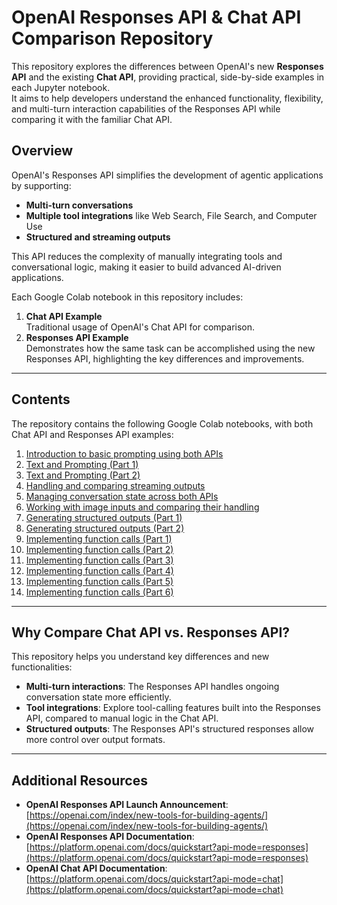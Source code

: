 # OpenAI Responses API & Chat API Comparison Repository

This repository explores the differences between OpenAI's new **Responses API** and the existing **Chat API**, providing practical, side-by-side examples in each Jupyter notebook.  
It aims to help developers understand the enhanced functionality, flexibility, and multi-turn interaction capabilities of the Responses API while comparing it with the familiar Chat API.

## Overview

OpenAI's Responses API simplifies the development of agentic applications by supporting:
- **Multi-turn conversations**  
- **Multiple tool integrations** like Web Search, File Search, and Computer Use  
- **Structured and streaming outputs**  

This API reduces the complexity of manually integrating tools and conversational logic, making it easier to build advanced AI-driven applications.

Each Google Colab notebook in this repository includes:
1. **Chat API Example**  
   Traditional usage of OpenAI's Chat API for comparison.
2. **Responses API Example**  
   Demonstrates how the same task can be accomplished using the new Responses API, highlighting the key differences and improvements.

---

## Contents

The repository contains the following Google Colab notebooks, with both Chat API and Responses API examples:

1. [Introduction to basic prompting using both APIs](https://colab.research.google.com/drive/1jkZ4t8nkntiqwasUH972ThdCGgQq6Fof?usp=sharing)
2. [Text and Prompting (Part 1)](https://colab.research.google.com/drive/1kqx9JV-D9_FYJB_xNaKphNOPUEfDZ9Pg?usp=sharing)
3. [Text and Prompting (Part 2)](https://colab.research.google.com/drive/1IX7S60YJO7PR7FouaLzjsxOH8maK9j69?usp=sharing)
4. [Handling and comparing streaming outputs](https://colab.research.google.com/drive/1XcQ2-gNi8Bcb4wG1-phpd-y5FT5p0A5-?usp=sharing)
5. [Managing conversation state across both APIs](https://colab.research.google.com/drive/1-bamDkOawlNMCN-c_eKzS8LJ-Rks-R2A?usp=sharing)
6. [Working with image inputs and comparing their handling](https://colab.research.google.com/drive/1F6jwmyD2WUscPKM4Eymmx1nIw8tNA0-g?usp=sharing) 
7. [Generating structured outputs (Part 1)](https://colab.research.google.com/drive/1js7Jh0ga3uCkA1dqgMvKdFFL8Lpbmqg5?usp=sharing)
8. [Generating structured outputs (Part 2)](https://colab.research.google.com/drive/1lxTHPhuMbgmiktlJFCuwpF7spabD0LHQ?usp=sharing) 
9. [Implementing function calls (Part 1)](https://colab.research.google.com/drive/1g0AJiTzwPfANFdtEO-OWp2AA-lMDuidZ?usp=sharing)
10. [Implementing function calls (Part 2)](https://colab.research.google.com/drive/1cEWTzNWx0IPc8rBkEkVM6lQwMITHBML6?usp=sharing)
11. [Implementing function calls (Part 3)](https://colab.research.google.com/drive/1R7OlZZlJUYCHHuJ51m5EeJLGCwX6TUxX?usp=sharing)
12. [Implementing function calls (Part 4)](https://colab.research.google.com/drive/1JEm8c0U0V7lkHUIf8rvaEsKJLiralCuv?usp=sharing)
13. [Implementing function calls (Part 5)](https://colab.research.google.com/drive/1ZnngtHTvk8DxcqMZ2mQq6bT5fd8s62lH?usp=sharing)
14. [Implementing function calls (Part 6)](https://colab.research.google.com/drive/1Sdoz5oGHoYiVgQSQ-RQrV_n2_kLvR_uF?usp=sharing)

---

## Why Compare Chat API vs. Responses API?

This repository helps you understand key differences and new functionalities:
- **Multi-turn interactions**: The Responses API handles ongoing conversation state more efficiently.  
- **Tool integrations**: Explore tool-calling features built into the Responses API, compared to manual logic in the Chat API.  
- **Structured outputs**: The Responses API's structured responses allow more control over output formats.  

---

## Additional Resources

- **OpenAI Responses API Launch Announcement**:  
  [https://openai.com/index/new-tools-for-building-agents/](https://openai.com/index/new-tools-for-building-agents/)
- **OpenAI Responses API Documentation**:  
  [https://platform.openai.com/docs/quickstart?api-mode=responses](https://platform.openai.com/docs/quickstart?api-mode=responses)  
- **OpenAI Chat API Documentation**:  
  [https://platform.openai.com/docs/quickstart?api-mode=chat](https://platform.openai.com/docs/quickstart?api-mode=chat)



